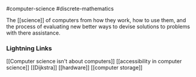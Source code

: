 #computer-science #discrete-mathematics

The [[science]] of computers from how they work, how to use them, and the process of evaluating new better ways to devise solutions to problems with there assistance.
### Lightning Links
[[Computer science isn't about computers]]     [[accessibility in computer science]]     [[Dijkstra]]     [[hardware]]     [[computer storage]]
